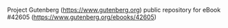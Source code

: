 Project Gutenberg (https://www.gutenberg.org) public repository for eBook #42605 (https://www.gutenberg.org/ebooks/42605)

